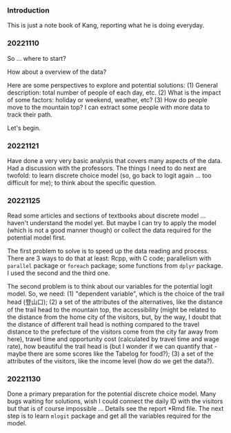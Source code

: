 ### Introduction

This is just a note book of Kang, reporting what he is doing everyday. 

### 20221110 

So ... where to start? 

How about a overview of the data? 

Here are some perspectives to explore and potential solutions: 
(1) General description: total number of people of each day, etc. 
(2) What is the impact of some factors: holiday or weekend, weather, etc? 
(3) How do people move to the mountain top? I can extract some people with more data to track their path. 

Let's begin. 

### 20221121 

Have done a very very basic analysis that covers many aspects of the data. 
Had a discussion with the professors. 
The things I need to do next are twofold: to learn discrete choice model (so, go back to logit again ... too difficult for me); to think about the specific question. 

### 20221125 

Read some articles and sections of textbooks about discrete model ... haven't understand the model yet. But maybe I can try to apply the model (which is not a good manner though) or collect the data required for the potential model first. 

The first problem to solve is to speed up the data reading and process. There are 3 ways to do that at least: Rcpp, with C code; parallelism with `parallel` package or `foreach` package; some functions from `dplyr` package. 
I used the second and the third one. 

The second problem is to think about our variables for the potential logit model. So, we need: 
(1) "dependent variable", which is the choice of the trail head (登山口); 
(2) a set of the attributes of the alternatives, like the distance of the trail head to the mountain top, the accessibility (might be related to the distance from the home city of the visitors, but, by the way, I doubt that the distance of different trail head is nothing compared to the travel distance to the prefecture of the visitors come from the city far away from here), travel time and opportunity cost (calculated by travel time and wage rate), how beautiful the trail head is (but I wonder if we can quantify that - maybe there are some scores like the Tabelog for food?); 
(3) a set of the attributes of the visitors, like the income level (how do we get the data?). 

### 20221130 

Done a primary preparation for the potential discrete choice model. Many bugs waiting for solutions, wish I could connect the daily ID with the visitors but that is of course impossible ... Details see the report *Rmd file. The next step is to learn `mlogit` package and get all the variables required for the model. 

